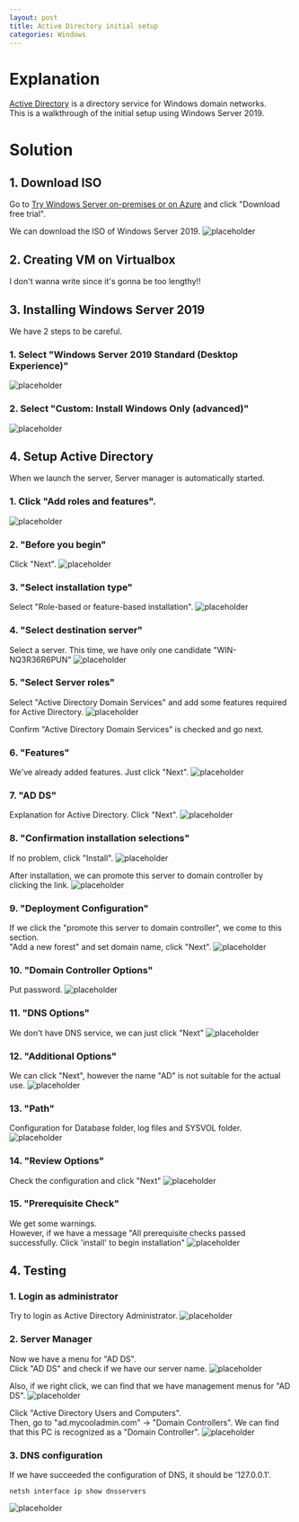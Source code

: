 ```yaml
---
layout: post
title: Active Directory initial setup
categories: Windows
---
```


# Explanation
[Active Directory](https://en.wikipedia.org/wiki/Active_Directory) is a directory service for Windows domain networks.<br>
This is a walkthrough of the initial setup using Windows Server 2019.

# Solution
## 1. Download ISO
Go to [Try Windows Server on-premises or on Azure](https://www.microsoft.com/en-us/windows-server/trial) and click "Download free trial".

We can download the ISO of Windows Server 2019.
![placeholder](https://media.githubusercontent.com/media/inar1/inar1.github.io/master/public/images/2020-05-28/2020-05-27-08-29-15.png)


## 2. Creating VM on Virtualbox
I don't wanna write since it's gonna be too lengthy!!


## 3. Installing Windows Server 2019
We have 2 steps to be careful.

### 1. Select "Windows Server 2019 Standard (Desktop Experience)"
![placeholder](https://media.githubusercontent.com/media/inar1/inar1.github.io/master/public/images/2020-05-28/2020-05-27-09-11-55.png)

### 2. Select "Custom: Install Windows Only (advanced)"
![placeholder](https://media.githubusercontent.com/media/inar1/inar1.github.io/master/public/images/2020-05-28/2020-05-27-09-13-32.png)


## 4. Setup Active Directory
When we launch the server, Server manager is automatically started.<br>

### 1. Click "Add roles and features".
![placeholder](https://media.githubusercontent.com/media/inar1/inar1.github.io/master/public/images/2020-05-28/2020-05-27-10-55-52.png)

### 2. "Before you begin"
Click "Next".
![placeholder](https://media.githubusercontent.com/media/inar1/inar1.github.io/master/public/images/2020-05-28/2020-05-27-11-02-04.png)

### 3. "Select installation type"
Select "Role-based or feature-based installation".
![placeholder](https://media.githubusercontent.com/media/inar1/inar1.github.io/master/public/images/2020-05-28/2020-05-27-11-02-22.png)

### 4. "Select destination server"
Select a server. This time, we have only one candidate "WIN-NQ3R36R6PUN"
![placeholder](https://media.githubusercontent.com/media/inar1/inar1.github.io/master/public/images/2020-05-28/2020-05-27-21-15-38.png)

### 5. "Select Server roles"
Select "Active Directory Domain Services" and add some features required for Active Directory.
![placeholder](https://media.githubusercontent.com/media/inar1/inar1.github.io/master/public/images/2020-05-28/2020-05-27-21-18-44.png)

Confirm "Active Directory Domain Services" is checked and go next.

### 6. "Features"
We've already added features. Just click "Next".
![placeholder](https://media.githubusercontent.com/media/inar1/inar1.github.io/master/public/images/2020-05-28/2020-05-27-12-46-14.png)

### 7. "AD DS"
Explanation for Active Directory. Click "Next".
![placeholder](https://media.githubusercontent.com/media/inar1/inar1.github.io/master/public/images/2020-05-28/2020-05-27-21-23-17.png)

### 8. "Confirmation installation selections"
If no problem, click "Install".
![placeholder](https://media.githubusercontent.com/media/inar1/inar1.github.io/master/public/images/2020-05-28/2020-05-27-12-48-25.png)

After installation, we can promote this server to domain controller by clicking the link.
![placeholder](https://media.githubusercontent.com/media/inar1/inar1.github.io/master/public/images/2020-05-28/2020-05-27-12-50-54.png)

### 9. "Deployment Configuration"
If we click the "promote this server to domain controller", we come to this section.<br>
"Add a new forest" and set domain name, click "Next".
![placeholder](https://media.githubusercontent.com/media/inar1/inar1.github.io/master/public/images/2020-05-28/2020-05-27-13-08-36.png)

### 10. "Domain Controller Options"
Put password.
![placeholder](https://media.githubusercontent.com/media/inar1/inar1.github.io/master/public/images/2020-05-28/2020-05-27-13-12-56.png)

### 11. "DNS Options"
We don't have DNS service, we can just click "Next"
![placeholder](https://media.githubusercontent.com/media/inar1/inar1.github.io/master/public/images/2020-05-28/2020-05-27-23-34-55.png)

### 12. "Additional Options"
We can click "Next", however the name "AD" is not suitable for the actual use.
![placeholder](https://media.githubusercontent.com/media/inar1/inar1.github.io/master/public/images/2020-05-28/2020-05-27-13-16-30.png)

### 13. "Path"
Configuration for Database folder, log files and SYSVOL folder.
![placeholder](https://media.githubusercontent.com/media/inar1/inar1.github.io/master/public/images/2020-05-28/2020-05-27-13-18-39.png)

### 14. "Review Options"
Check the configuration and click "Next"
![placeholder](https://media.githubusercontent.com/media/inar1/inar1.github.io/master/public/images/2020-05-28/2020-05-27-13-20-20.png)

### 15. "Prerequisite Check"
We get some warnings.<br>
However, if we have a message "All prerequisite checks passed successfully. Click 'install' to begin installation"
![placeholder](https://media.githubusercontent.com/media/inar1/inar1.github.io/master/public/images/2020-05-28/2020-05-27-13-22-33.png)


## 4. Testing
### 1. Login as administrator
Try to login as Active Directory Administrator.
![placeholder](https://media.githubusercontent.com/media/inar1/inar1.github.io/master/public/images/2020-05-28/2020-05-27-13-35-04.png)

### 2. Server Manager
Now we have a menu for "AD DS".<br>
Click "AD DS" and check if we have our server name.
![placeholder](https://media.githubusercontent.com/media/inar1/inar1.github.io/master/public/images/2020-05-28/2020-05-27-13-39-22.png)

Also, if we right click, we can find that we have management menus for "AD DS".
![placeholder](https://media.githubusercontent.com/media/inar1/inar1.github.io/master/public/images/2020-05-28/2020-05-27-13-39-45.png)

Click "Active Directory Users and Computers".<br>
Then, go to "ad.mycooladmin.com" -> "Domain Controllers". We can find that this PC is recognized as a "Domain Controller".
![placeholder](https://media.githubusercontent.com/media/inar1/inar1.github.io/master/public/images/2020-05-28/2020-05-27-13-43-04.png)

### 3. DNS configuration
If we have succeeded the configuration of DNS, it should be '127.0.0.1'.
```
netsh interface ip show dnsservers
```
![placeholder](https://media.githubusercontent.com/media/inar1/inar1.github.io/master/public/images/2020-05-28/2020-05-27-13-52-03.png)
